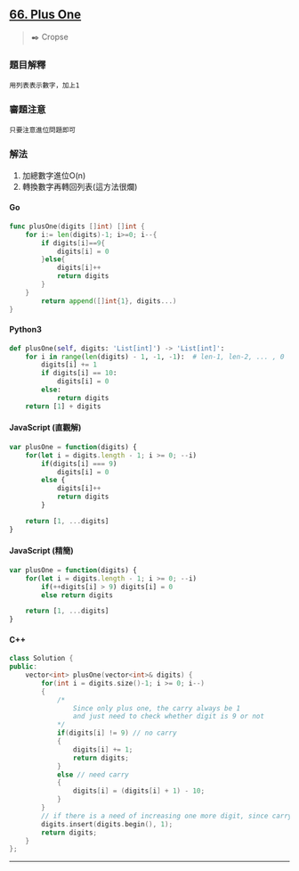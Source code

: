 ## [66. Plus One](https://leetcode.com/problems/plus-one/)
> :black_nib: Cropse
### 題目解釋
    用列表表示數字，加上1
### 審題注意
    只要注意進位問題即可
### 解法
1. 加總數字進位O(n)  
2. 轉換數字再轉回列表(這方法很爛)  

#### Go
```go
func plusOne(digits []int) []int {
    for i:= len(digits)-1; i>=0; i--{
        if digits[i]==9{
            digits[i] = 0
        }else{
            digits[i]++
            return digits
        }
    }
        return append([]int{1}, digits...)
}
```
#### Python3
```python
def plusOne(self, digits: 'List[int]') -> 'List[int]':
    for i in range(len(digits) - 1, -1, -1):  # len-1, len-2, ... , 0
        digits[i] += 1
        if digits[i] == 10:
            digits[i] = 0
        else:
            return digits
    return [1] + digits
```
#### JavaScript (直觀解)
```javascript
var plusOne = function(digits) {
    for(let i = digits.length - 1; i >= 0; --i)
        if(digits[i] === 9)
            digits[i] = 0
        else {
            digits[i]++
            return digits
        }

    return [1, ...digits]
}
```
#### JavaScript (精簡)
```javascript
var plusOne = function(digits) {
    for(let i = digits.length - 1; i >= 0; --i)
        if(++digits[i] > 9) digits[i] = 0
        else return digits

    return [1, ...digits]
}
```

#### C++
```c++
class Solution {
public:
    vector<int> plusOne(vector<int>& digits) {
        for(int i = digits.size()-1; i >= 0; i--)
        {
            /*
                Since only plus one, the carry always be 1 
                and just need to check whether digit is 9 or not
            */
            if(digits[i] != 9) // no carry
            {
                digits[i] += 1;
                return digits;
            }
            else // need carry
            {
                digits[i] = (digits[i] + 1) - 10;
            } 
        }
        // if there is a need of increasing one more digit, since carry go through all digit ( e.g. 99, 999 )  
        digits.insert(digits.begin(), 1);
        return digits;
    }
};
```
---
